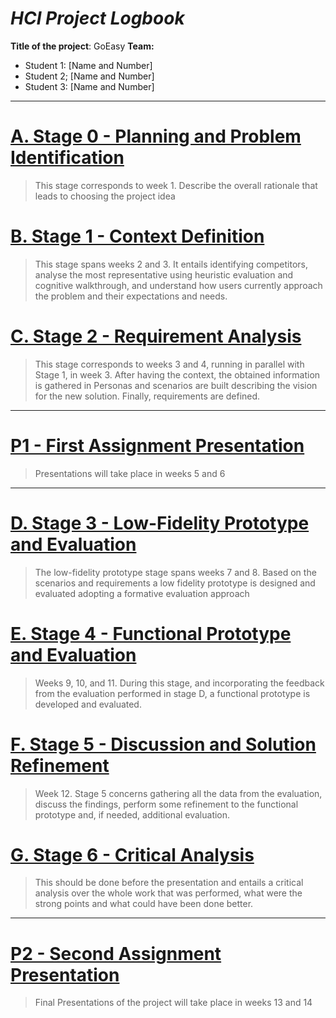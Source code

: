 <!-- 
This markdown document will contain all information and decisions concerning the HCI project for
< The Title of the Project Here >
Work carried out by:

-->
# *HCI Project Logbook*

**Title of the project**: GoEasy
**Team:**
- Student 1: [Name and Number] 
- Student 2; [Name and Number]
- Student 3: [Name and Number]

---
# [A. Stage 0 - Planning and Problem Identification](stage0_planning/a_stage_0_planning_problem_identification.md)
 > 	This stage corresponds to week 1. Describe the overall rationale that leads to choosing the project idea

<!-- For this stage you will need to read this:-->


# [B. Stage 1 - Context Definition](stage1_context/b_stage_1_context_definition.md)
> 	This stage spans weeks 2 and 3. It entails identifying competitors, analyse the most representative using heuristic evaluation and cognitive walkthrough, and understand how users currently approach the problem and their expectations and needs.


 
# [C. Stage 2 - Requirement Analysis](stage2_requirements/c_stage_2_requirement_definition.md)
>	This stage corresponds to weeks 3 and 4, running in parallel with Stage 1, in week 3. After having the context, the obtained information is gathered in Personas and scenarios are built describing the vision for the new solution. Finally, requirements are defined.
<!-- Based on the context definition and the devised scenarios, specify the requirements -->


---
# [P1 - First Assignment Presentation](presentation_1/p1_first_assignment_presentation.md)
>	Presentations will take place in weeks 5 and 6
---

# [D. Stage 3 - Low-Fidelity Prototype and Evaluation](stage3_low_fidelity/d_stage_3_low-fidelity_prototype_and_evaluation.md)
>	The low-fidelity prototype stage spans weeks 7 and 8. Based on the scenarios and requirements a low fidelity prototype is designed and evaluated adopting a formative evaluation approach




# [E. Stage 4 - Functional Prototype and Evaluation](stage4_functional_prototype/e_stage_4_functional_prototype_and_evaluation.md)
>	Weeks 9, 10, and 11. During this stage, and incorporating the feedback from the evaluation performed in stage D, a functional prototype is developed and evaluated.




# [F. Stage 5 - Discussion and Solution Refinement](stage5_discussion_and_refinement/f_stage_5_reporting_discussion_refinement.md)
>	Week 12. Stage 5 concerns gathering all the data from the evaluation, discuss the findings, perform some refinement to the functional prototype and, if needed, additional evaluation.



# [G. Stage 6 - Critical Analysis](stage6_critical_analysis/g_stage_6_critical_analysis.md)
>	This should be done before the presentation and entails a critical analysis over the whole work that was performed, what were the strong points and what could have been done better.




---
# [P2 - Second Assignment Presentation](presentation_2/p2__second_assignment_presentation.md)
>	Final Presentations of the project will take place in weeks 13 and 14


